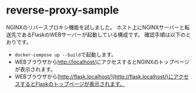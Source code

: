 # reverse-proxy-sample

NGINXのリバースプロキシ機能を試しました。
ホスト上にNGINXサーバーと転送先であるFlaskのWEBサーバーが起動している構成です。
確認手順は以下のとおりです。
- ```docker-compose up --build```で起動します。
- WEBブラウザから[http://localhost/](http://localhost/)にアクセスするとNGINXのトップページが表示されます。
- WEBブラウザから[http://flask.localhost/](http://flask.localhost/)にアクセスするとFlaskのトップページが表示されます。
